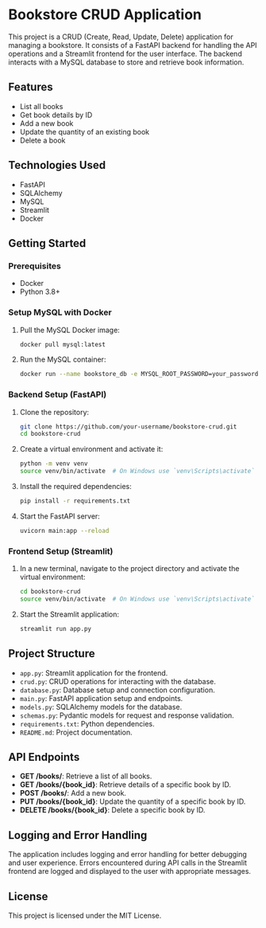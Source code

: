 # Bookstore CRUD Application

This project is a CRUD (Create, Read, Update, Delete) application for managing a bookstore. It consists of a FastAPI backend for handling the API operations and a Streamlit frontend for the user interface. The backend interacts with a MySQL database to store and retrieve book information.

## Features

- List all books
- Get book details by ID
- Add a new book
- Update the quantity of an existing book
- Delete a book

## Technologies Used

- FastAPI
- SQLAlchemy
- MySQL
- Streamlit
- Docker

## Getting Started

### Prerequisites

- Docker
- Python 3.8+

### Setup MySQL with Docker

1. Pull the MySQL Docker image:

    ```bash
    docker pull mysql:latest
    ```

2. Run the MySQL container:

    ```bash
    docker run --name bookstore_db -e MYSQL_ROOT_PASSWORD=your_password -e MYSQL_DATABASE=bookstore_db -p 3306:3306 -d mysql:latest
    ```

### Backend Setup (FastAPI)

1. Clone the repository:

    ```bash
    git clone https://github.com/your-username/bookstore-crud.git
    cd bookstore-crud
    ```

2. Create a virtual environment and activate it:

    ```bash
    python -m venv venv
    source venv/bin/activate  # On Windows use `venv\Scripts\activate`
    ```

3. Install the required dependencies:

    ```bash
    pip install -r requirements.txt
    ```

4. Start the FastAPI server:

    ```bash
    uvicorn main:app --reload
    ```

### Frontend Setup (Streamlit)

1. In a new terminal, navigate to the project directory and activate the virtual environment:

    ```bash
    cd bookstore-crud
    source venv/bin/activate  # On Windows use `venv\Scripts\activate`
    ```

2. Start the Streamlit application:

    ```bash
    streamlit run app.py
    ```

## Project Structure


- `app.py`: Streamlit application for the frontend.
- `crud.py`: CRUD operations for interacting with the database.
- `database.py`: Database setup and connection configuration.
- `main.py`: FastAPI application setup and endpoints.
- `models.py`: SQLAlchemy models for the database.
- `schemas.py`: Pydantic models for request and response validation.
- `requirements.txt`: Python dependencies.
- `README.md`: Project documentation.

## API Endpoints

- **GET /books/**: Retrieve a list of all books.
- **GET /books/{book_id}**: Retrieve details of a specific book by ID.
- **POST /books/**: Add a new book.
- **PUT /books/{book_id}**: Update the quantity of a specific book by ID.
- **DELETE /books/{book_id}**: Delete a specific book by ID.

## Logging and Error Handling

The application includes logging and error handling for better debugging and user experience. Errors encountered during API calls in the Streamlit frontend are logged and displayed to the user with appropriate messages.

## License

This project is licensed under the MIT License.
